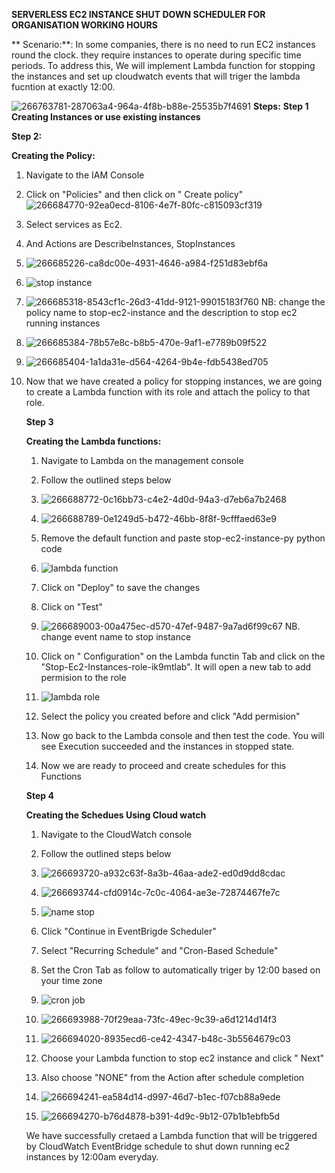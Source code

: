 **SERVERLESS EC2 INSTANCE SHUT DOWN SCHEDULER FOR ORGANISATION WORKING HOURS**

** Scenario:**: In some companies, there is no need to run EC2 instances round the clock. they require instances to operate during specific time periods. 
 To address this, We will implement Lambda function for stopping the instances and set up cloudwatch events that will triger the lambda fucntion at exactly 12:00.

   ![266763781-287063a4-964a-4f8b-b88e-25535b7f4691](https://github.com/bloomytech/Stop-ec2-instances/assets/142004482/4d616088-3e4b-4e0b-8c25-50105cb966c4)
**Steps:**
**Step 1**
**Creating Instances or use existing instances**

**Step 2:**

**Creating the Policy:**
 1. Navigate to the IAM Console
 2. Click on "Policies" and then click on " Create policy"
       ![266684770-92ea0ecd-8106-4e7f-80fc-c815093cf319](https://github.com/bloomytech/Stop-ec2-instances/assets/142004482/cbe2f9c6-2277-4b8b-894f-1cfcd1057ea7)
 3. Select services as Ec2.
 4. And Actions are DescribeInstances, StopInstances
 
 5.  ![266685226-ca8dc00e-4931-4646-a984-f251d83ebf6a](https://github.com/bloomytech/Stop-ec2-instances/assets/142004482/bc57141c-17ff-4ed6-a650-0ceb70481ee6)
 
 6.  ![stop instance](https://github.com/bloomytech/Stop-ec2-instances/assets/142004482/771b6c11-8ce9-43d9-b941-439bebb7ef4d)

 7.  ![266685318-8543cf1c-26d3-41dd-9121-99015183f760](https://github.com/bloomytech/Stop-ec2-instances/assets/142004482/679c00f6-ff57-4542-87e8-8a1aee085989) NB: change the policy name to stop-ec2-instance and the description to stop ec2 running instances

 8.  ![266685384-78b57e8c-b8b5-470e-9af1-e7789b09f522](https://github.com/bloomytech/Stop-ec2-instances/assets/142004482/c6fa773a-885f-4bb2-a2a3-5678c25db4a5)

 9.  ![266685404-1a1da31e-d564-4264-9b4e-fdb5438ed705](https://github.com/bloomytech/Stop-ec2-instances/assets/142004482/46fdea5e-0157-4250-8e1d-39f859f6314e)
 10. Now that we have created a policy for stopping instances, we are going to create a Lambda function with its role and attach the policy to that role.

     **Step 3**

     **Creating the Lambda functions:**
     1. Navigate to Lambda on the management console
     2. Follow the outlined steps below
   
     3.  ![266688772-0c16bb73-c4e2-4d0d-94a3-d7eb6a7b2468](https://github.com/bloomytech/Stop-ec2-instances/assets/142004482/bf897d6f-d51a-43be-94b1-c178b03c6f37)
   
     4.  ![266688789-0e1249d5-b472-46bb-8f8f-9cfffaed63e9](https://github.com/bloomytech/Stop-ec2-instances/assets/142004482/e2f3c913-36fd-4131-bdbd-068e17f34f80)
     5. Remove the default function and paste stop-ec2-instance-py python code
   
     6.  ![lambda function](https://github.com/bloomytech/Stop-ec2-instances/assets/142004482/dc381107-2d1d-4358-9bda-4ff6c8717e92)
     7. Click on "Deploy" to save the changes
     8. Click on "Test"

     9.  ![266689003-00a475ec-d570-47ef-9487-9a7ad6f99c67](https://github.com/bloomytech/Stop-ec2-instances/assets/142004482/06d3fe27-0830-442e-baba-849410788f59) NB. change event name to stop instance
     10. Click on " Configuration" on the Lambda functin Tab and click on the "Stop-Ec2-Instances-role-ik9mtlab". It will open a new tab to add permision to the role
     11.  ![lambda role](https://github.com/bloomytech/Stop-ec2-instances/assets/142004482/b6e159e4-0850-4cd4-9137-6feb803b5507)
     12. Select the policy you created before and click "Add permision"
     13. Now go back to the Lambda console and then test the code. You will see Execution succeeded and the instances in stopped state.
     14. Now we are ready to proceed and create schedules for this Functions
    
     **Step 4**

     **Creating the Schedues Using Cloud watch**
     1. Navigate to the CloudWatch console
     2. Follow the outlined steps below
   
     3.   ![266693720-a932c63f-8a3b-46aa-ade2-ed0d9dd8cdac](https://github.com/bloomytech/Stop-ec2-instances/assets/142004482/e7eefbc8-01b6-4d46-b2a4-baa4208adf11)
   
     4.   ![266693744-cfd0914c-7c0c-4064-ae3e-72874467fe7c](https://github.com/bloomytech/Stop-ec2-instances/assets/142004482/fa373ba0-6959-4479-ab18-3aac17192b21)

     5.   ![name stop](https://github.com/bloomytech/Stop-ec2-instances/assets/142004482/52458940-5369-4038-bbe5-46de29f89aae)

     6.  Click "Continue in EventBrigde Scheduler"
     7.  Select "Recurring Schedule" and "Cron-Based Schedule"
     8.  Set the Cron Tab as follow to automatically triger by 12:00 based on your time zone
   
     9.    ![cron job](https://github.com/bloomytech/Stop-ec2-instances/assets/142004482/a66795ea-cdab-4d73-8dd6-5bd6fc7021fd)

     10.    ![266693988-70f29eaa-73fc-49ec-9c39-a6d1214d14f3](https://github.com/bloomytech/Stop-ec2-instances/assets/142004482/6d03a1f0-fbea-46a6-86d8-8fd6368f2fe0)

     11.    ![266694020-8935ecd6-ce42-4347-b48c-3b5564679c03](https://github.com/bloomytech/Stop-ec2-instances/assets/142004482/328f1b6c-015e-43fe-ac17-e8a702bfb192)
     12.   Choose your Lambda function to stop ec2 instance and click " Next"
     13.   Also choose "NONE" from the Action after schedule completion
     14.    ![266694241-ea584d14-d997-46d7-b1ec-f07cb88a9ede](https://github.com/bloomytech/Stop-ec2-instances/assets/142004482/51f3d9f9-f442-463e-affd-8e0b47550f3d)
     15.    ![266694270-b76d4878-b391-4d9c-9b12-07b1b1ebfb5d](https://github.com/bloomytech/Stop-ec2-instances/assets/142004482/1acee5b4-62f2-4a0f-aadd-56dd886241cd)

        We have successfully cretaed a Lambda function that will be triggered by CloudWatch EventBridge schedule to shut down running ec2 instances by 12:00am everyday.

